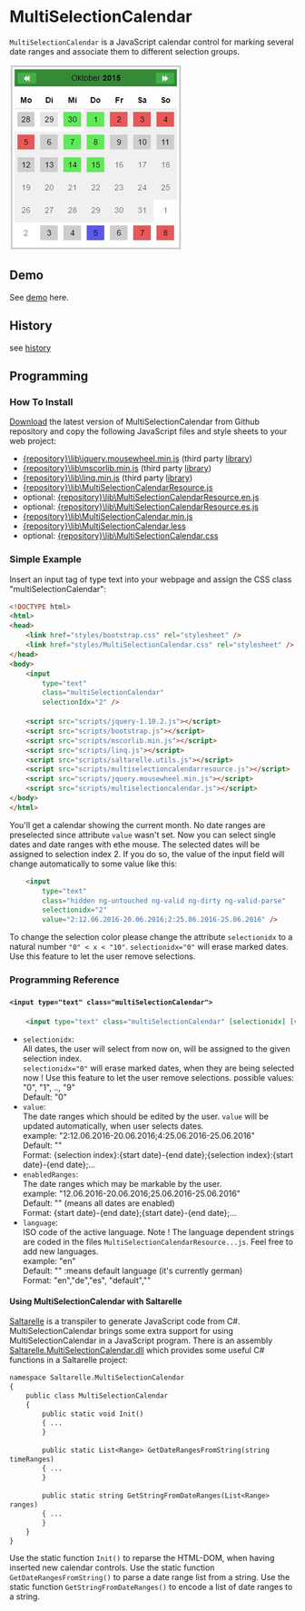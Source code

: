 # MultiSelectionCalendar
`MultiSelectionCalendar` is a JavaScript calendar control for marking several date ranges and associate them to different selection groups.

![Calendar](Documentation/Calendar1.jpg)

## Demo
See [demo](http://gerlach-it.de/uploads/demos/calendar/MultiSelectionCalendarTestPage.html) here.

## History
see [history](Documentation/history.md)

## Programming

### How To Install
[Download](https://github.com/Tommmi/MultiSelectionCalendar/archive/master.zip) the latest version of MultiSelectionCalendar from Github repository and copy the following JavaScript files and style sheets to your web project:
-   [{repository}\lib\jquery.mousewheel.min.js](lib/jquery.mousewheel.min.js) (third party [library](https://github.com/jquery/jquery-mousewheel))
-   [{repository}\lib\mscorlib.min.js](lib/mscorlib.min.js) (third party [library](https://github.com/Saltarelle/SaltarelleCompiler))
-   [{repository}\lib\linq.min.js](lib/linq.min.js) (third party [library](https://github.com/Saltarelle/SaltarelleLinq))
-   [{repository}\lib\MultiSelectionCalendarResource.js](lib/MultiSelectionCalendarResource.js)
-   optional: [{repository}\lib\MultiSelectionCalendarResource.en.js](lib/MultiSelectionCalendarResource.en.js)
-   optional: [{repository}\lib\MultiSelectionCalendarResource.es.js](lib/MultiSelectionCalendarResource.es.js)
-   [{repository}\lib\MultiSelectionCalendar.min.js](lib/MultiSelectionCalendar.min.js)
-   [{repository}\lib\MultiSelectionCalendar.less](lib/MultiSelectionCalendar.less)
-   optional: [{repository}\lib\MultiSelectionCalendar.css](lib/MultiSelectionCalendar.css)

### Simple Example
Insert an input tag of type text into your webpage and assign the CSS class "multiSelectionCalendar":
```html
<!DOCTYPE html>
<html>
<head>
    <link href="styles/bootstrap.css" rel="stylesheet" />
    <link href="styles/MultiSelectionCalendar.css" rel="stylesheet" />
</head>
<body>
    <input 
        type="text" 
        class="multiSelectionCalendar"         
        selectionIdx="2" />

    <script src="scripts/jquery-1.10.2.js"></script>
    <script src="scripts/bootstrap.js"></script>
    <script src="scripts/mscorlib.min.js"></script>
    <script src="scripts/linq.js"></script>
    <script src="scripts/saltarelle.utils.js"></script>
    <script src="scripts/multiselectioncalendarresource.js"></script>
    <script src="scripts/jquery.mousewheel.min.js"></script>
    <script src="scripts/multiselectioncalendar.js"></script>
</body>
</html>
```
You'll get a calendar showing the current month. No date ranges are preselected since attribute `value` wasn't set.
Now you can select single dates and date ranges with ethe mouse. The selected dates will be assigned to selection index 2.
If you do so, the value of the input field will change automatically to some value like this:
```html
    <input 
        type="text" 
        class="hidden ng-untouched ng-valid ng-dirty ng-valid-parse" 
        selectionidx="2" 
        value="2:12.06.2016-20.06.2016;2:25.06.2016-25.06.2016" />
```
To change the selection color please change the attribute `selectionidx` to a natural number `"0" < x < "10"`. `selectionidx="0"` will erase marked dates. Use this feature to let the user remove selections.

### Programming Reference
#### `<input type="text" class="multiSelectionCalendar">`
```html
    <input type="text" class="multiSelectionCalendar" [selectionidx] [value] [enabledRanges] [language]/>
```
* `selectionidx`:  
    All dates, the user will select from now on, will be assigned to the given selection index.  
    `selectionidx="0"` will erase marked dates, when they are being selected now ! Use this feature to let the user
    remove selections.
    possible values: "0", "1", .., "9"   
    Default: "0"  
* `value`:  
    The date ranges which should be edited by the user. `value` will be updated automatically, when user selects dates.  
    example: "2:12.06.2016-20.06.2016;4:25.06.2016-25.06.2016"  
    Default: ""  
    Format: {selection index}:{start date}-{end date};{selection index}:{start date}-{end date};...
* `enabledRanges`:  
    The date ranges which may be markable by the user.   
    example: "12.06.2016-20.06.2016;25.06.2016-25.06.2016"  
    Default: ""  (means all dates are enabled)  
    Format: {start date}-{end date};{start date}-{end date};...
* `language`:  
    ISO code of the active language. Note ! The language dependent strings are coded in the files
    `MultiSelectionCalendarResource...js`. Feel free to add new languages.  
    example: "en"  
    Default: ""  :means default language (it's currently german)  
    Format: "en","de","es", "default",""

#### Using MultiSelectionCalendar with Saltarelle

[Saltarelle](https://github.com/Saltarelle/SaltarelleCompiler) is a transpiler to generate JavaScript code from C#.
MultiSelectionCalendar brings some extra support for using MultiSelectionCalendar in a JavaScript program. 
There is an assembly [Saltarelle.MultiSelectionCalendar.dll](lib/Saltarelle.MultiSelectionCalendar) which provides some useful C# functions in a Saltarelle project:

```CSharp
namespace Saltarelle.MultiSelectionCalendar
{
	public class MultiSelectionCalendar
	{
		public static void Init()
		{ ...
		}

		public static List<Range> GetDateRangesFromString(string timeRanges)
		{ ...
		}

		public static string GetStringFromDateRanges(List<Range> ranges)
		{ ...
		}
	}
}
```
Use the static function `Init()` to reparse the HTML-DOM, when having inserted new calendar controls.
Use the static function `GetDateRangesFromString()` to parse a date range list from a string.
Use the static function `GetStringFromDateRanges()` to encode a list of date ranges to a string.

    
  





